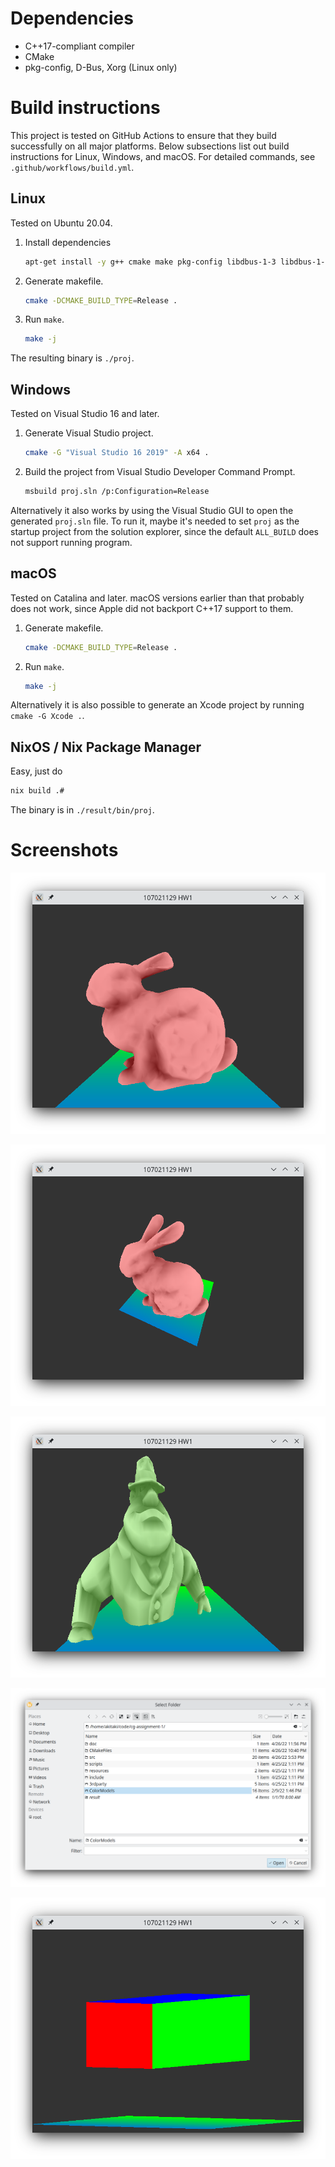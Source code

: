<!-- vim: set ft=markdown.pandoc colorcolumn=100: -->

# Dependencies

- C++17-compliant compiler
- CMake
- pkg-config, D-Bus, Xorg (Linux only)


# Build instructions

This project is tested on GitHub Actions to ensure that they build successfully on all major platforms.
Below subsections list out build instructions for Linux, Windows, and macOS.
For detailed commands, see `.github/workflows/build.yml`.

## Linux

Tested on Ubuntu 20.04.

1. Install dependencies

    ```sh
    apt-get install -y g++ cmake make pkg-config libdbus-1-3 libdbus-1-dev xorg-dev
    ```
2. Generate makefile.

    ```sh
    cmake -DCMAKE_BUILD_TYPE=Release .
    ```
3. Run `make`.

    ```sh
    make -j
    ```

The resulting binary is `./proj`.

## Windows

Tested on Visual Studio 16 and later.

1. Generate Visual Studio project.

    ```sh
    cmake -G "Visual Studio 16 2019" -A x64 .
    ```

2. Build the project from Visual Studio Developer Command Prompt.

    ```sh
    msbuild proj.sln /p:Configuration=Release
    ```

Alternatively it also works by using the Visual Studio GUI to open the generated `proj.sln` file.
To run it, maybe it's needed to set `proj` as the startup project from the solution explorer,
since the default `ALL_BUILD` does not support running program.

## macOS

Tested on Catalina and later.
macOS versions earlier than that probably does not work,
since Apple did not backport C++17 support to them.

1. Generate makefile.

    ```sh
    cmake -DCMAKE_BUILD_TYPE=Release .
    ```
2. Run `make`.

    ```sh
    make -j
    ```

Alternatively it is also possible to generate an Xcode project by running `cmake -G Xcode .`.


## NixOS / Nix Package Manager

Easy, just do

```sh
nix build .#
```

The binary is in `./result/bin/proj`.



# Screenshots

![The rabbit model in default setup](./screenshots/rabbit-default.png)

![The rabbit model viewed from a moved camera](./screenshots/rabbit-moved-camera.png)

![The man-with-hat model, scaled, rotated, and translated](./screenshots/man-in-water.png)

![The model file folder picker](./screenshots/folder-picker.png)

![Orthogonal projection, demoed with the cube model](./screenshots/rgb-cuboid-ortho.png)
